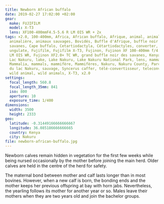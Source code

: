 ```yaml
---
title: Newborn African buffalo
date: 2019-02-27 17:02:00 +02:00
gear:
  make: FUJIFILM
  model: X-T3
  lens: XF100-400mmF4.5-5.6 R LM OIS WR + 2x
tags: ×2.0, 100-400mm, Africa, African buffalo, Afrique, animal, animal sauvage,
  animalière, animaux sauvages, Bovidés, Buffle d'Afrique, buffle noir des
  savanes, Cape buffalo, Cetartiodactyla, Cétartiodactyles, converter, Even-toed
  ungulate, Fujifilm, Fujifilm X-T3, Fujinon, Fujinon XF 100-400mm f/4.5-5.6 R
  LM OIS WR, Fujinon XF2.0× TC WR, grand buffle noir des savanes, Kenya, lac,
  Lac Nakuru, lake, Lake Nakuru, Lake Nakuru National Park, lens, mammal,
  Mammalia, mammals, mammifère, Mammifères, Nakuru, Nakuru County, Parc national
  du lac Nakuru, sauvage, Syncerus caffer, télé-convertisseur, teleconverter,
  wild animal, wild animals, X-T3, x2.0
settings:
  focal_length: 560.8
  focal_length_35mm: 841
  iso: 800
  aperture: 10
  exposure_time: 1/400
dimensions:
  width: 3500
  height: 2333
geo:
  latitude: -0.31449166666666667
  longitude: 36.085186666666665
  country: Kenya
  city: Nakuru
file: newborn-african-buffalo.jpg
---
```


Newborn calves remain hidden in vegetation for the first few weeks while being nursed occasionally by the mother before joining the main herd. Older calves are held in the centre of the herd for safety.

The maternal bond between mother and calf lasts longer than in most bovines. However, when a new calf is born, the bonding ends and the mother keeps her previous offspring at bay with horn jabs. Nevertheless, the yearling follows its mother for another year or so. Males leave their mothers when they are two years old and join the bachelor groups.

